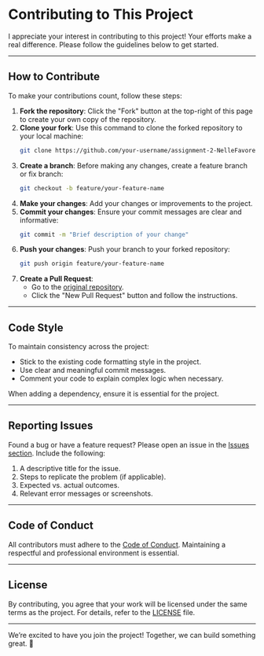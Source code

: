 # Contributing to This Project

I appreciate your interest in contributing to this project! Your efforts make a real difference. Please follow the guidelines below to get started.

---

## How to Contribute

To make your contributions count, follow these steps:

1. **Fork the repository**: Click the "Fork" button at the top-right of this page to create your own copy of the repository.
2. **Clone your fork**: Use this command to clone the forked repository to your local machine:
   ```sh
   git clone https://github.com/your-username/assignment-2-NelleFavoreel.git
   ```
3. **Create a branch**: Before making any changes, create a feature branch or fix branch:
   ```sh
   git checkout -b feature/your-feature-name
   ```
4. **Make your changes**: Add your changes or improvements to the project.
5. **Commit your changes**: Ensure your commit messages are clear and informative:
   ```sh
   git commit -m "Brief description of your change"
   ```
6. **Push your changes**: Push your branch to your forked repository:
   ```sh
   git push origin feature/your-feature-name
   ```
7. **Create a Pull Request**:
   - Go to the [original repository](https://github.com/NelleFavoreel/assignment-2-NelleFavoreel).
   - Click the "New Pull Request" button and follow the instructions.

---

## Code Style

To maintain consistency across the project:

- Stick to the existing code formatting style in the project.
- Use clear and meaningful commit messages.
- Comment your code to explain complex logic when necessary.

When adding a dependency, ensure it is essential for the project.

---

## Reporting Issues

Found a bug or have a feature request? Please open an issue in the [Issues section](https://github.com/NelleFavoreel/assignment-2-NelleFavoreel/issues). Include the following:

1. A descriptive title for the issue.
2. Steps to replicate the problem (if applicable).
3. Expected vs. actual outcomes.
4. Relevant error messages or screenshots.

---

## Code of Conduct

All contributors must adhere to the [Code of Conduct](CODE_OF_CONDUCT.md). Maintaining a respectful and professional environment is essential.

---

## License

By contributing, you agree that your work will be licensed under the same terms as the project. For details, refer to the [LICENSE](LICENSE) file.

---

We’re excited to have you join the project! Together, we can build something great. 🚀
